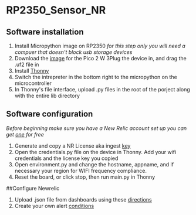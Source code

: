 # RP2350_Sensor_NR

## Software installation
1. Install Micropython image on RP2350 *for this step only you will need a compuer that doesn't block usb storage devices*
2. Download the [image](https://micropython.org/download/RPI_PICO2_W/) for the Pico 2 W 
3Plug the device in, and drag the .uf2 file in
4. Install [Thonny](https://thonny.org/)
5. Switch the intrepreter in the bottom right to the micropython on the microcontroller
6. In Thonny's file interface, upload .py files in the root of the porject along with the entire lib directory

## Software configuration
*Before beginning make sure you have a New Relic account set up*
*you can get [one](https://newrelic.com/pricing/free-tier) for free*

1. Generate and copy a NR License aka ingest [key](https://one.newrelic.com/launcher/api-keys-ui.api-keys-launcher?_gl=1*1ubudw0*_gcl_au*ODM1MTQzNjA0LjE3NDE0NTMwNTM.*_ga*ODU3NjgwMDEyLjE3NDE0NTMwNTM.*_ga_R5EF3MCG7B*MTc0MjQzMTkyOS43LjEuMTc0MjQzMTk2OC4yMS4xLjExMDY0NDY0NDU.)
2. Open the credentials.py file on the device in Thonny.  Add your wifi credentials and the license key you copied
3. Open environment.py and change the hostname, appname, and if necessary your region for WIFI frequency compliance.
4. Reset the board, or click stop, then run main.py in Thonny

##Configure Newrelic
1. Upload .json file from dashboards using these [directions](https://docs.newrelic.com/docs/query-your-data/explore-query-data/dashboards/dashboards-charts-import-export-data/)
2. Create your own alert [conditions](https://docs.newrelic.com/docs/tutorial-create-alerts/create-an-alert/)